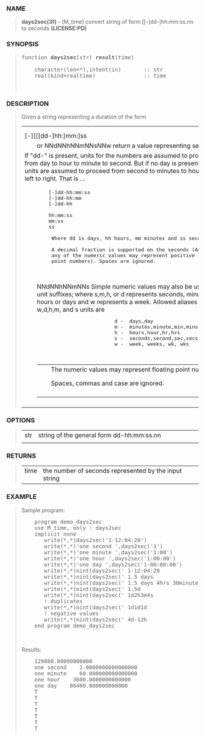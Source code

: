<?
<body>
  <a name="top" id="top"></a>
  <div id="Container">
    <div id="Content">
      <div class="c15">
      </div><a name="0"></a>
      <h3><a name="0">NAME</a></h3>
      <blockquote>
        <b>days2sec(3f)</b> - [M_time] convert string of form [[-]dd-]hh:mm:ss.nn to seconds <b>(LICENSE:PD)</b>
      </blockquote><a name="contents" id="contents"></a>
      <a name="8"></a>
      <h3><a name="8">SYNOPSIS</a></h3>
      <blockquote>
        <pre>
function <b>days2sec</b>(<i>str</i>) <b>result</b>(<i>time</i>)
<br />    character(len=*),intent(in)       :: str
    real(kind=realtime)               :: time
<br />
</pre>
      </blockquote><a name="2"></a>
      <h3><a name="2">DESCRIPTION</a></h3>
      <blockquote>
        Given a string representing a duration of the form
        <table cellpadding="3">
          <!-- tsb: Given a string representing a duration of the form
 -->
          <tr>
            <td></td>
          </tr>
          <tr>
            <td></td>
          </tr>
          <tr valign="top">
            <td class="c16" colspan="2">[-][[[dd-]hh:]mm:]ss</td>
          </tr>
          <tr valign="top">
            <td width="6%"></td>
            <td>or NNdNNhNNmNNsNNw return a value representing seconds</td>
          </tr>
          <tr>
            <td colspan="2">If "dd-" is present, units for the numbers are assumed to proceed from day to hour to minute to second. But if no day is
            present, the units are assumed to proceed from second to minutes to hour from left to right. That is ...</td>
          </tr>
          <tr>
            <td colspan="2">
              <pre>
        [-]dd-hh:mm:ss
        [-]dd-hh:mm
        [-]dd-hh
<br />        hh:mm:ss
        mm:ss
        ss
<br />         Where dd is days, hh hours, mm minutes and ss seconds.
<br />         A decimal fraction is supported on the seconds (Actually,
         any of the numeric values may represent positive floating
         point numbers). Spaces are ignored.
<br />
</pre>
            </td>
          </tr>
          <tr>
            <td width="6%"></td>
            <td>
              NNdNNhNNmNNs Simple numeric values may also be used with unit suffixes; where s,m,h, or d represents seconds, minutes, hours or days and w
              represents a week. Allowed aliases for w,d,h,m, and s units are
              <pre>
                          d -  days,day
                          m -  minutes,minute,min,mins
                          h -  hours,hour,hr,hrs
                          s -  seconds,second,sec,secs
                          w -  week, weeks, wk, wks
<br />
</pre>
              <table width="100%" cellpadding="3">
                <tr>
                  <td width="6%"></td>
                  <td>
                    The numeric values may represent floating point numbers.
                    <p>Spaces, commas and case are ignored.</p>
                  </td>
                </tr>
                <tr>
                  <td></td>
                </tr>
              </table>
            </td>
          </tr>
          <tr>
            <td></td>
          </tr>
        </table>
      </blockquote><a name="3"></a>
      <h3><a name="3">OPTIONS</a></h3>
      <blockquote>
        <table cellpadding="3">
          <tr valign="top">
            <td class="c17" width="6%" nowrap="nowrap">str</td>
            <td valign="bottom">string of the general form dd-hh:mm:ss.nn</td>
          </tr>
          <tr>
            <td></td>
          </tr>
        </table>
      </blockquote><a name="4"></a>
      <h3><a name="4">RETURNS</a></h3>
      <blockquote>
        <table cellpadding="3">
          <tr valign="top">
            <td class="c17" width="6%" nowrap="nowrap">time</td>
            <td valign="bottom">the number of seconds represented by the input string</td>
          </tr>
        </table>
      </blockquote><a name="5"></a>
      <h3><a name="5">EXAMPLE</a></h3>
      <blockquote>
        Sample program:
        <pre>
    program demo_days2sec
    use M_time, only : days2sec
    implicit none
       write(*,*)days2sec('1-12:04:20')
       write(*,*)'one second ',days2sec('1')
       write(*,*)'one minute ',days2sec('1:00')
       write(*,*)'one hour ',days2sec('1:00:00')
       write(*,*)'one day ',days2sec('1-00:00:00')
       write(*,*)nint(days2sec(' 1-12:04:20              ')) .eq. 129860
       write(*,*)nint(days2sec(' 1.5 days                ')) .eq. 129600
       write(*,*)nint(days2sec(' 1.5 days 4hrs 30minutes ')) .eq. 145800
       write(*,*)nint(days2sec(' 1.5d                    ')) .eq. 129600
       write(*,*)nint(days2sec(' 1d2h3m4s                ')) .eq. 93784
       ! duplicates
       write(*,*)nint(days2sec(' 1d1d1d                  ')) .eq. 259200
       ! negative values
       write(*,*)nint(days2sec(' 4d-12h                  ')) .eq. 302400
    end program demo_days2sec
<br />
</pre>Results:
        <pre>
    129860.00000000000
    one second    1.0000000000000000
    one minute    60.000000000000000
    one hour    3600.0000000000000
    one day    86400.000000000000
    T
    T
    T
    T
    T
    T
    T
</pre>
    </div>
  </div>
</body>
